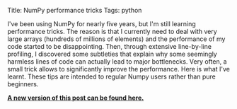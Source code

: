 Title: NumPy performance tricks
Tags: python

I've been using NumPy for nearly five years, but I'm still learning
performance tricks. The reason is that I currently need to deal with
very large arrays (hundreds of millions of elements) and the performance
of my code started to be disappointing. Then, through extensive
line-by-line profiling, I discovered some subtleties that explain why
some seemingly harmless lines of code can actually lead to major
bottlenecks. Very often, a small trick allows to significantly improve
the performance. Here is what I've learnt. These tips are intended to
regular Numpy users rather than pure beginners.

<!-- PELICAN_END_SUMMARY -->

[**A new version of this post can be found here.**](https://ipython-books.github.io/featured-01.html)
